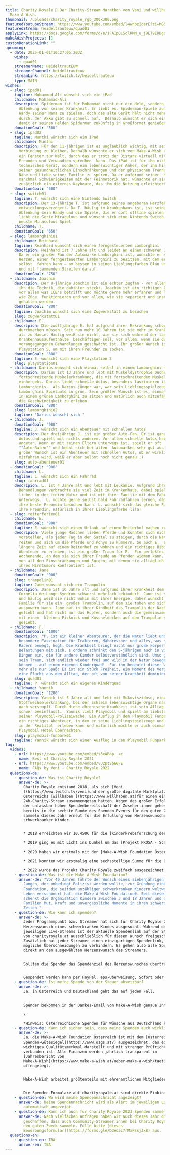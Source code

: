 ```yaml
---
title: Charity Royale 👑 Der Charity-Stream Marathon von Veni und willhaben für
  Make-A-Wish.
thumbnail: /uploads/charity_royale_rgb_300x300.png
featuredYoutubeStream: https://www.youtube.com/embed/l4wnbzIcerE?si=MG5uIjMw90_yKfb9
featuredStream: heideltrauteuw/quad01
applyLink: https://docs.google.com/forms/d/e/1FAIpQLSclKMN_u_j9ETvERDgsnxX8WKwfSUEj987kD8OvaqTacgVjjQ/viewform?usp=sf_link
makeAWishProjects: []
customDonationLink: ""
upcoming:
  - date: 2025-01-01T10:27:05.203Z
    wishes:
      - quad01
    streamerName: HeideltrautEUW
    streamerChannel: heideltrauteuw
    streamLink: https://twitch.tv/heideltrauteuw
    type: MAIN
wishes:
  - slug: ipad01
    tagline: Mohammad-Ali wünscht sich ein iPad
    childname: Mohammad-Ali
    descripion: Spiderman ist für Mohammad nicht nur ein Held, sondern eine wichtige
      Ablenkung von seiner Krankheit. Er liebt es, Spiderman-Spiele auf dem
      Handy seiner Mama zu spielen, doch das alte Gerät hält nicht mehr lange
      durch, der Akku gibt zu schnell auf.  Deshalb wünscht er sich ein Tablet,
      damit er seinen Helden Spiderman zukünftig in Großformat genießen kann.
    donationGoal: "500"
  - slug: ipad02
    tagline: Munthi wünscht sich ein iPad
    childname: Munthi
    descripion: Für den 11-jährigen ist es unglaublich wichtig, mit seinen Lieben in
      Verbindung zu bleiben. Deshalb wünschte er sich von Make-A-Wish ein iPad –
      ein Fenster zur Welt, durch das er trotz der Distanz virtuell mit seinen
      Freunden und Verwandten sprechen  kann. Das iPad ist für ihn nicht nur ein
      technisches Gerät, sondern ein lebenswichtiger Anker, der ihm hilft, trotz
      seiner gesundheitlichen Einschränkungen und der physischen Trennung, die
      Nähe und Liebe seiner Familie zu spüren. Da er aufgrund seiner  Krankheit
      manchmal Schwierigkeiten mit der Feinmotorik hat, wünschte er sich
      zusätzlich ein externes Keyboard, das ihm die Nutzung erleichtert.
    donationGoal: "600"
  - slug: switch01
    tagline: T. wünscht sich eine Nintendo Switch
    descripion: Der 13-jährige T. ist aufgrund seines angeboren Herzfehlers stark
      entwicklungsverzögert. Da T. häufig im Krankenhaus ist, ist seine einzige
      Ablenkung sein Handy und die Spiele, die er dort offline spielen kann.  T.
      liebt die Serie Miraculous und wünscht sich eine Nintendo Switch und das
      neuste Miraculous Spiel.
    childname: T.
    donationGoal: "650"
  - slug: lamborghini01
    childname: Reinhard
    tagline: Reinhard wünscht sich einen ferngesteuerten Lamborghini
    descripion: Reinhard ist 7 Jahre alt und leidet an einem schweren Immundefekt.
      Da er ein großer Fan der Automarke Lamborghini ist, wünschte er sich von
      Herzen, einen ferngesteuerten Lamborghini zu besitzen, mit dem er
      selbst  fahren kann – am besten in seinen Lieblingsfarben Blau und Grün
      und mit flammenden Streifen darauf.
    donationGoal: "750"
  - childname: Joachim
    descripion: Der 8-jährige Joachim ist ein echter Zugfan - vor allem interessiert
      ihn die Technik, die dahinter steckt. Joachim ist ein richtiger Experte,
      vor allem was ICE's betrifft und möchte gerne mehr erfahren und lernen,
      wie Züge  funktionieren und vor allem, wie sie repariert und instand
      gehalten werden.
    donationGoal: "800"
    tagline: Joachim wünscht sich eine Zugwerkstatt zu besuchen
    slug: zugwerkstatt01
  - childname: E.
    descripion: Die zwölfjährige E. hat aufgrund ihrer Erkrankung schon einiges
      durchmachen müssen. Seit nun mehr 10 Jahren ist sie mehr im Krankenhaus
      als zu Hause. Häufig weiß sie nicht, wie sie sich während der langen
      Krankenhausaufenthalte  beschäftigen soll, vor allem, wenn sie durch die
      vorangegangenen Behandlungen geschwächt ist. Ihr großer Wunsch ist eine
      Playstation 5, um mit ihren Freunden zu zocken.
    donationGoal: "800"
    tagline: E. wünscht sich eine Playstation 5
    slug: playstation01
  - childname: Darius wünscht sich einmal selbst in einem Lamborghini mitzufahren
    descripion: Darius ist 13 Jahre und lebt mit Muskeldystrophie Duchenne, eine
      fortschreitende Muskelerkrankung, die mit fortschreitendem Muskelschwund
      einhergeht. Darius liebt schnelle Autos, besonders faszinieren ihn
      Lamborghinis.  Als Darius jünger war, war sein Lieblingsspielzeug ein
      Lamborghini Spielauto in grün. Sein größter Wunsch ist es, einmal selbst
      in einem grünen Lamborghini zu sitzen und natürlich auch mitzufahren und
      die Geschwindigkeit zu erleben.
    donationGoal: "800"
    slug: lamborghini02
    tagline: "Darius wünscht sich "
  - childname: J.
    donationGoal: "900"
    tagline: J. wünscht sich ein Abenteuer mit schnellen Autos
    descripion: Der dreijährige J. ist ein großer Auto-Fan. Er ist ganz vernarrt in
      Autos und spielt mit nichts anderem. Vor allem schnelle Autos haben es ihm
      angetan. Wenn er mit seinen Eltern unterwegs ist, spielt er oft
      ""Auto-Raten"" und kennt sich bei allen  Automarken sehr gut aus. J.'s
      großer Wunsch ist ein Abenteuer mit schnellen Autos, ob er wirklich
      mitfahren wird, weiß er aber selbst noch nicht genau ;)
    slug: auto-abenteuer01
  - donationGoal: "900"
    childname: L.
    tagline: L. wünscht sich ein Fahrrad
    slug: fahrrad01
    descripion: L. ist 4 Jahre alt und lebt mit Leukämie. Aufgrund ihrer
      Behandlungen verbrachte sie viel Zeit im Krankenhaus, dabei spielt L. viel
      lieber in der freien Natur und ist mit ihrer Familie mit dem Fahrrad
      unterwegs.  L. möchte gerne selbst bald Fahrradfahren lernen, damit sie
      ihre beste Freundin besuchen kann. L. wünscht sich das gleiche Fahrrad wie
      ihre Freundin, natürlich in ihrer Lieblingsfarbe lila!
  - slug: reiterferien01
    childname: E.
    donationGoal: "900"
    tagline: E. wünscht sich einen Urlaub auf einem Reiterhof machen zu können
    descripion: Viele junge Mädchen lieben Pferde und könnten sich nichts Schöneres
      vorstellen, als jeden Tag in den Sattel zu steigen, durch die Natur zu
      reiten und sich um die Pferde und Ponys zu kümmern. So auch E.  Eine
      längere Zeit auf einem Reiterhof zu wohnen und ein richtiges Bibi & Tina
      Abenteuer zu erleben, ist ein großer Traum für E.  Ein perfektes
      Wochenende, an dem sie sich ihrer Freude an Pferden widmen kann. Abseits
      von all den Einschränkungen und Sorgen, mit denen sie alltäglich aufgrund
      ihres Hirntumors konfrontiert ist.
  - childname: Jane
    donationGoal: "900"
    slug: trampolin01
    tagline: Jane wünscht sich ein Trampolin
    descripion: Jane ist 16 Jahre alt und aufgrund ihrer Krankheit dem
      Cornelia-de-Longe-Syndrom schwerst mehrfach behindert. Jane ist sehr aktiv
      und häufig weiß sie nicht wohin mit ihrer Energie, daher wünscht sich ihre
      Familie für sie ein  großes Trampolin, auf dem sie toben und sich richtig
      auspowern kann. Jane hat in ihrer Kindheit das Trampolin der Nachbarn sehr
      geliebt und hat nicht nur das Hüpfen, sondern auch die gemeinsamen Pausen
      mit einem  kleinen Picknick und Kuscheldecken auf dem Trampolin sehr
      geliebt.
  - childname: P.
    donationGoal: "1000"
    descripion: "P. ist ein kleiner Abenteurer, der die Natur liebt und eine ganz
      besondere Faszination für Traktoren, Mähdrescher und alles, was sich auf
      Rädern bewegt, hegt. Die Krankheit bringt nicht nur große körperliche
      Belastungen mit sich, s ondern schränkt den 5-jährigen auch in vielen
      Dingen ein, die für andere Kinder selbstverständlich sind. Umso größer ist
      sein Traum, sich endlich wieder frei und wild in der Natur bewegen zu
      können – auf einem eigenen Kinderquad!  Für ihn bedeutet dieser Wunsch
      mehr als nur Spaß: Es ist ein Stück Freiheit, ein Moment des Vergessens,
      eine Flucht aus dem Alltag, der oft von seiner Krankheit dominiert wird."
    slug: quad01
    tagline: P. wünscht sich ein eigenes Kinderquad
  - childname: Yannik
    donationGoal: "1200"
    descripion: Yannik ist 5 Jahre alt und lebt mit Mukoviszidose, eine
      Stoffwechselerkrankung, bei der Schleim lebenswichtige Organe nach und
      nach verstopft. Durch diese chronische Krankheit ist sein Alltag oft
      schwer beeinflusst.  Yannik liebt Playmobil und spielt am liebsten mit
      seiner Playmobil-Polizeiwache. Ein Ausflug in den Playmobil Funpark wäre
      ein richtiges Abenteuer, in dem er seine Lieblingsspielzeuge und -welten
      in der Realität  erleben kann und natürlich möchte er auch einmal im
      Playmobil Hotel übernachten.
    slug: playmobil-funpark01
    tagline: Yannik wünscht sich einen Ausflug in den Playmobil Funpark
faq:
  videos:
    - url: https://www.youtube.com/embed/s3eABap__xc
      name: Best of Charity Royale 2021
    - url: https://www.youtube.com/embed/vU2ptSb66FE
      name: FAQs by Veni - Charity Royale 2022
  questions-de:
    - question-de: Was ist Charity Royale?
      answer-de: >-
        Charity Royale entstand 2018, als sich [Veni
        ](https://www.twitch.tv/veni)und der größte digitale Marktplatz
        Österreichs [willhaben ](https://www.willhaben.at)für einen einmaligen
        24h-Charity-Stream zusammengetan hatten. Wegen des großen Erfolgs und
        der unfassbar hohen Spendenbereitschaft der Zuseher:innen gehen wir 2023
        bereits in die sechste Runde des Spenden-Events für den guten Zweck und
        sammeln dieses Jahr erneut für die Erfüllung von Herzenswünschen
        schwerkranker Kinder.


        * 2018 erreichten wir 10.450€ für die [Kinderkrebsforschung des St. Anna Kinderspitals](https://kinderkrebsforschung.at/).

        * 2019 ging es mit Licht ins Dunkel um das [Projekt PROSA - Schule für alle](https://www.prosa-schule.org/), für das wir 27.100€ sammeln konnten.

        * 2020 haben wir erstmals mit der [Make-A-Wish Foundation Österreich](https://www.make-a-wish.at) Herzenswünsche schwerkranker Kinder erfüllt und dafür rund 83.500€ während 23 Tagen täglicher Livestreams sammeln können.

        * 2021 konnten wir erstmalig eine sechsstellige Summe für die [Make-A-Wish Foundation Österreich](https://www.make-a-wish.at) sammeln, und durften uns über ein gelungenes 24h-Stream-Finale freuen. Mehr als 155.000€ wurden dabei für Herzenswünsche schwerkranker Kinder gespendet.

        * 2022 wurde das Projekt Charity Royale zweifach ausgezeichnet: mit dem österreichischen Fundraising Award und mit dem "Goldenen Hashtag" als bestes Influencer Projekt des Landes. Dieses Jahr wird es erneut einen Monat voller Charity-Streams inkl. Final-Event by Veni geben, nur haben wir uns diesmal für den Oktober entschieden. Bei den mehr als 30 gemeinnützigen Streams haben wir in diesem Jahr 131.261,59€ für Make-A-Wish sammeln können.
    - question-de: Was ist die Make-A-Wish Foundation?
      answer-de: "Vor 40 Jahren führte der Wunsch eines siebenjährigen krebskranken
        Jungen, der unbedingt Polizist werden wollte, zur Gründung einer
        Foundation, die seitdem unzähligen schwerkranken Kindern weltweit das
        Leben verschönert hat: die Make-A-Wish Foundation®. Seit diesem Tag an
        schenkt die Organisation Kindern zwischen 3 und 18 Jahren und deren
        Familien Mut, Kraft und unvergessliche Momente in ihren schwersten
        Zeiten."
    - question-de: Wie kann ich spenden?
      answer-de: >-
        Jeder Programmpunkt bzw. Streamer hat sich für Charity Royale 2023 einen
        Herzenswunsch eines schwerkranken Kindes ausgesucht. Während des
        jeweiligen Live-Streams ist der aktuelle Spendenlink auf der Startseite
        von charityroyale.at ausschließlich für diesen Wunsch freigeschaltet.
        Zusätzlich hat jeder Streamer einen einzigartigen Spendenlink, um
        mögliche Überschneidungen zu verhindern. Es gehen also alle Spenden
        direkt an den ausgewählten Herzenswunsch des Streamers.


        Sollten die Spenden das Spendenziel des Herzenswunsches übertreffen, werden die Beträge für weitere anonyme Wünsche schwerkranker Kinder bei Make-A-Wish genutzt.


        Gespendet werden kann per PayPal, eps-Überweisung, Sofort oder Kreditkarte.
    - question-de: Ist meine Spende von der Steuer absetzbar?
      answer-de: >-
        Ja, in Österreich und Deutschland geht das auf jeden Fall.


        Spender bekommen in der Dankes-Email von Make-A-Wish genaue Informationen zur Absetzbarkeit und derer Abwicklung zugeschickt. Folgt diesen Informationen, um eure Spende von der Steuer absetzen zu können.\

        \

        *H﻿inweis: Österreichische Spenden für Wünsche aus Deutschland können in Österreich nicht von der Steuer abgesetzt werden. Das steht im jeweiligen Spendenformular.*
    - question-de: Kann ich sicher sein, dass meine Spenden auch wirklich ankommen?
      answer-de: >-
        Ja, die Make-A-Wish Foundation Österreich ist mit dem [Österreichischen
        Spenden-Gütesiegel](https://www.osgs.at/) ausgezeichnet, das ein
        wichtiges Qualitätsmerkmal darstellt und mit strengen Prüfrichtlinien
        verbunden ist. Alle Finanzen werden jährlich transparent im
        [Jahresbericht von
        Make-A-Wish](https://www.make-a-wish.at/ueber-make-a-wish/taetigkeitsberichte)
        offengelegt.


        Make-A-Wish arbeitet größtenteils mit ehrenamtlichen Mitgliedern. In Österreich sind das 127 Freiwillige, sowie 5 Teilzeitkräfte.


        Die Spenden-Formulare auf charityroyale.at sind direkte Einbindungen der Spendenformulare von Make-A-Wish und werden nicht über Drittanbieter gesammelt.
    - question-de: Wo wird meine Spendennachricht angezeigt?
      answer-de: Deine Spendennachricht wird als Alert im jeweiligen Live-Stream
        automatisch angezeigt.
    - question-de: Kann ich auch für Charity Royale 2023 Spenden sammeln?
      answer-de: N﻿ach vielfachen Anfragen haben wir auch dieses Jahr die Möglichkeit
        geschaffen, dass auch Community-Streamer:innen bei Charity Royale für
        den guten Zweck sammeln. Fülle bitte [dieses
        Bewerbungsformular](https://forms.gle/D3ec5z7rMxPssjJx8) aus.
  questions-en:
    - question-en: TBA
      answer-en: TBA
---
```

